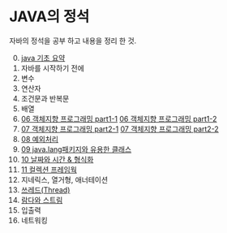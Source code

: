 # JAVA의 정석

자바의 정석을 공부 하고 내용을 정리 한 것.

0. [java 기초 요약](00%20Java%20기초.md)
1. 자바를 시작하기 전에
2. 변수
3. 연산자
4. 조건문과 반복문
5. 배열
6. [06 객체지향 프로그래밍 part1-1](06%20객체지향%20프로그래밍%20Part1-1.md)
   [06 객체지향 프로그래밍 part1-2](06%20객체지향%20프로그래밍%20Part1-2.md)
7. [07 객체지향 프로그래밍 part2-1](07%20객체지향%20프로그래밍%20part2-1.md)
   [07 객체지향 프로그래밍 part2-2](07%20객체지향%20프로그래밍%20part2-2.md)
8. [08 예외처리](08%20예외처리.md)
9. [09 java.lang패키지와 유용한 클래스](09%20java.lang패키지와%20유용한%20클래스.md)
10. [10 날짜와 시간 & 형식화](10%20날짜와%20시간%20&%20형식화.md)
11. [11 컬렉션 프레임웍](11%20컬렉션%20프레임웍.md)
12. 지네릭스, 열거형, 애너테이션
13. [쓰레드(Thread)](<13%20쓰레드(Thread).md>)
14. [람다와 스트림](14%20람다와%20스트림.md)
15. 입출력
16. 네트워킹
